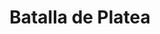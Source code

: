 ﻿---
title: "Batalla de Platea"
permalink: periodes_19.html
layout: periode
dataInici: -479
sidebar: periodes
pares:
  - 14:
    title: "Segunda guerra médica"
    dataInici: "(-480)"
    dataFi: "(-479)"

fills:
jocsPrincipals:
jocsEscenaris:
jocsEpoca:
  - title: "Lost Battles"
    bggId: 83325
    escenari: "Platea"

  - title: "Ancient Battles Deluxe Expansion Kit 2: Hell's Horsemen"
    bggId: 39777
    escenari: "Platea"

  - title: "Hoplite"
    bggId: 145975
    escenari: "Plataea"

jocsEpocaEscenaris:
---
